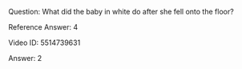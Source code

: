 Question: What did the baby in white do after she fell onto the floor?

Reference Answer: 4

Video ID: 5514739631

Answer: 2

